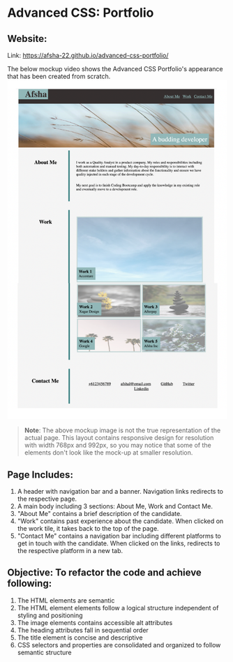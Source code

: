 # Advanced CSS: Portfolio

## Website:

Link: https://afsha-22.github.io/advanced-css-portfolio/

The below mockup video shows the Advanced CSS Portfolio's appearance that has been created from scratch.
![Afsha's Advanced CSS Portfolio](./assets/Images/Mockup.png)

> **Note**: The above mockup image is not the true representation of the actual page. This layout contains responsive design for resolution with width 768px and 992px, so you may notice that some of the elements don't look like the mock-up at smaller resolution.

## Page Includes:

1. A header with navigation bar and a banner. Navigation links redirects to the respective page.
2. A main body including 3 sections: About Me, Work and Contact Me.
3. "About Me" contains a brief description of the candidate.
4. "Work" contains past experience about the candidate. When clicked on the work tile, it takes back to the top of the page.
5. "Contact Me" contains a navigation bar including different platforms to get in touch with the candidate. When clicked on the links, redirects to the respective platform in a new tab.

## Objective: To refactor the code and achieve following:

1.  The HTML elements are semantic
2.  The HTML element elements follow a logical structure independent of styling and positioning
3.  The image elements contains accessible alt attributes
4.  The heading attributes fall in sequential order
5.  The title element is concise and descriptive
6.  CSS selectors and properties are consolidated and organized to follow semantic structure
